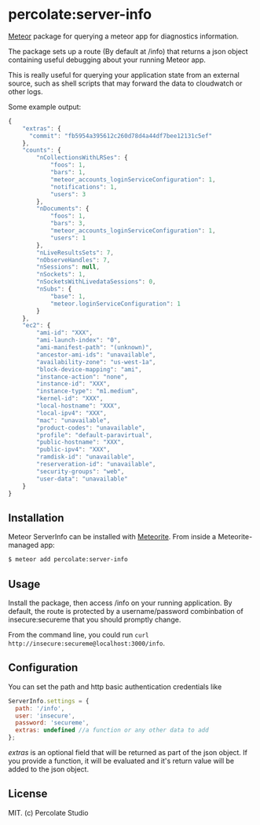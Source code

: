 # percolate:server-info

[Meteor](http://meteor.com) package for querying a meteor app for diagnostics information.

The package sets up a route (By default at /info) that returns a json object containing useful debugging about your running Meteor app.

This is really useful for querying your application state from an external source, such as shell scripts that may forward the data to cloudwatch or other logs.

Some example output:

``` js
{
    "extras": {
      "commit": "fb5954a395612c260d78d4a44df7bee12131c5ef"
    },
    "counts": {
        "nCollectionsWithLRSes": {
            "foos": 1,
            "bars": 1,
            "meteor_accounts_loginServiceConfiguration": 1,
            "notifications": 1,
            "users": 3
        },
        "nDocuments": {
            "foos": 1,
            "bars": 3,
            "meteor_accounts_loginServiceConfiguration": 1,
            "users": 1
        },
        "nLiveResultsSets": 7,
        "nObserveHandles": 7,
        "nSessions": null,
        "nSockets": 1,
        "nSocketsWithLivedataSessions": 0,
        "nSubs": {
            "base": 1,
            "meteor.loginServiceConfiguration": 1
        }
    },
    "ec2": {
        "ami-id": "XXX",
        "ami-launch-index": "0",
        "ami-manifest-path": "(unknown)",
        "ancestor-ami-ids": "unavailable",
        "availability-zone": "us-west-1a",
        "block-device-mapping": "ami",
        "instance-action": "none",
        "instance-id": "XXX",
        "instance-type": "m1.medium",
        "kernel-id": "XXX",
        "local-hostname": "XXX",
        "local-ipv4": "XXX",
        "mac": "unavailable",
        "product-codes": "unavailable",
        "profile": "default-paravirtual",
        "public-hostname": "XXX",
        "public-ipv4": "XXX",
        "ramdisk-id": "unavailable",
        "reserveration-id": "unavailable",
        "security-groups": "web",
        "user-data": "unavailable"
    }
}
```

## Installation

Meteor ServerInfo can be installed with [Meteorite](https://github.com/oortcloud/meteorite/). From inside a Meteorite-managed app:

``` sh
$ meteor add percolate:server-info
```

## Usage

Install the package, then access /info on your running application. By default, the route is protected by a username/password combinbation of insecure:secureme that you should promptly change.

From the command line, you could run `curl http://insecure:secureme@localhost:3000/info`.

## Configuration

You can set the path and http basic authentication credentials like

``` js
ServerInfo.settings = {
  path: '/info',
  user: 'insecure',
  password: 'secureme',
  extras: undefined //a function or any other data to add
};
```

*extras* is an optional field that will be returned as part of the json object. If you provide a function, it will be evaluated and it's return value will be added to the json object.

## License 

MIT. (c) Percolate Studio
